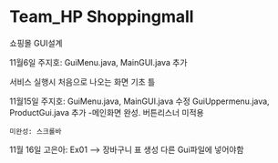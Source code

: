 # Team_HP Shoppingmall
쇼핑몰 GUI설계

11월6일 주지호: GuiMenu.java, MainGUI.java 추가

서비스 실행시 처음으로 나오는 화면 기초 틀 


11월15일 주지호: GuiMenu.java, MainGUI.java 수정
    GuiUppermenu.java, ProductGui.java 추가
    -메인화면 완성. 버튼리스너 미적용
    
    미완성: 스크롤바


11월 16일 고은아: Ex01 --> 장바구니 표 생성
다른 Gui파일에 넣어야함
